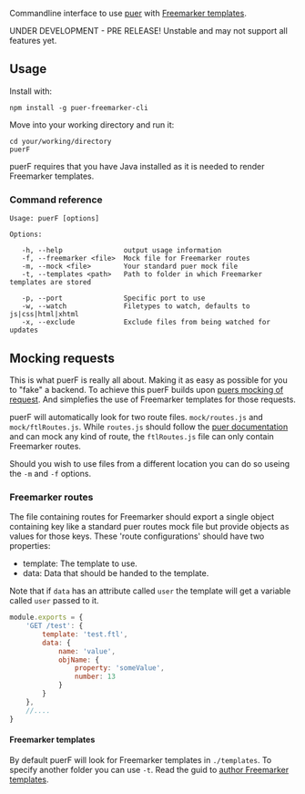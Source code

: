 Commandline interface to use [puer](https://github.com/leeluolee/puer) with [Freemarker templates](http://freemarker.org/).

UNDER DEVELOPMENT - PRE RELEASE!
Unstable and may not support all features yet.

## Usage

Install with:
```
npm install -g puer-freemarker-cli
```

Move into your working directory and run it:
```
cd your/working/directory
puerF
```
puerF requires that you have Java installed as it is needed to render Freemarker templates.

### Command reference
```
Usage: puerF [options]

Options:

   -h, --help               output usage information
   -f, --freemarker <file>  Mock file for Freemarker routes
   -m, --mock <file>        Your standard puer mock file
   -t, --templates <path>   Path to folder in which Freemarker templates are stored

   -p, --port               Specific port to use
   -w, --watch              Filetypes to watch, defaults to js|css|html|xhtml
   -x, --exclude            Exclude files from being watched for updates
```

## Mocking requests

This is what puerF is really all about. Making it as easy as possible for you to "fake" a backend. To achieve this puerF builds upon [puers mocking of request](https://github.com/leeluolee/puer#mock-request). And simplefies the use of Freemarker templates for those requests.

puerF will automatically look for two route files. `mock/routes.js` and `mock/ftlRoutes.js`. While `routes.js` should follow the [puer documentation](https://github.com/leeluolee/puer#mock-request) and can mock any kind of route, the `ftlRoutes.js` file can only contain Freemarker routes.

Should you wish to use files from a different location you can do so useing the `-m` and `-f` options.

### Freemarker routes

The file containing routes for Freemarker should export a single object containing key like a standard puer routes mock file but provide objects as values for those keys. These 'route configurations' should have two properties:
- template:     The template to use.
- data:         Data that should be handed to the template.

Note that if `data` has an attribute called `user` the template will get a variable called `user` passed to it.

``` javascript
module.exports = {     
    'GET /test': {
        template: 'test.ftl',
        data: {
            name: 'value',
            objName: {
                property: 'someValue',
                number: 13
            }
        }
    },
    //....
}
```

#### Freemarker templates

By default puerF will look for Freemarker templates in `./templates`. To specify another folder you can use `-t`. Read the guid to [author Freemarker templates](http://freemarker.org/docs/dgui.html).
